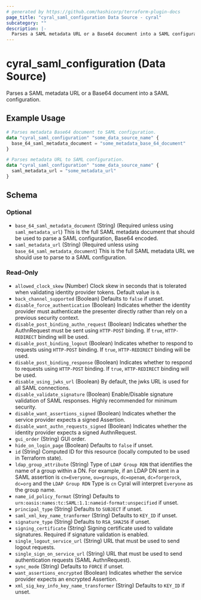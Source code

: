 ```yaml
---
# generated by https://github.com/hashicorp/terraform-plugin-docs
page_title: "cyral_saml_configuration Data Source - cyral"
subcategory: ""
description: |-
  Parses a SAML metadata URL or a Base64 document into a SAML configuration.
---
```


# cyral_saml_configuration (Data Source)

Parses a SAML metadata URL or a Base64 document into a SAML configuration.

## Example Usage

```terraform
# Parses metadata Base64 document to SAML configuration.
data "cyral_saml_configuration" "some_data_source_name" {
  base_64_saml_metadata_document = "some_metadata_base_64_document"
}

# Parses metadata URL to SAML configuration.
data "cyral_saml_configuration" "some_data_source_name" {
  saml_metadata_url = "some_metadata_url"
}
```

<!-- schema generated by tfplugindocs -->

## Schema

### Optional

- `base_64_saml_metadata_document` (String) (Required unless using `saml_metadata_url`) This is the full SAML metadata document that should be used to parse a SAML configuration, Base64 encoded.
- `saml_metadata_url` (String) (Required unless using `base_64_saml_metadata_document`) This is the full SAML metadata URL we should use to parse to a SAML configuration.

### Read-Only

- `allowed_clock_skew` (Number) Clock skew in seconds that is tolerated when validating identity provider tokens. Default value is `0`.
- `back_channel_supported` (Boolean) Defaults to `false` if unset.
- `disable_force_authentication` (Boolean) Indicates whether the identity provider must authenticate the presenter directly rather than rely on a previous security context.
- `disable_post_binding_authn_request` (Boolean) Indicates whether the AuthnRequest must be sent using `HTTP-POST` binding. If `true`, `HTTP-REDIRECT` binding will be used.
- `disable_post_binding_logout` (Boolean) Indicates whether to respond to requests using `HTTP-POST` binding. If `true`, `HTTP-REDIRECT` binding will be used.
- `disable_post_binding_response` (Boolean) Indicates whether to respond to requests using `HTTP-POST` binding. If `true`, `HTTP-REDIRECT` binding will be used.
- `disable_using_jwks_url` (Boolean) By default, the jwks URL is used for all SAML connections.
- `disable_validate_signature` (Boolean) Enable/Disable signature validation of SAML responses. Highly recommended for minimum security.
- `disable_want_assertions_signed` (Boolean) Indicates whether the service provider expects a signed Assertion.
- `disable_want_authn_requests_signed` (Boolean) Indicates whether the identity provider expects a signed AuthnRequest.
- `gui_order` (String) GUI order.
- `hide_on_login_page` (Boolean) Defaults to `false` if unset.
- `id` (String) Computed ID for this resource (locally computed to be used in Terraform state).
- `ldap_group_attribute` (String) Type of `LDAP Group RDN` that identifies the name of a group within a DN. For example, if an LDAP DN sent in a SAML assertion is `cn=Everyone`, `ou=groups`, `dc=openam`, `dc=forgerock`, `dc=org` and the `LDAP Group RDN` Type is `cn` Cyral will interpret `Everyone` as the group name.
- `name_id_policy_format` (String) Defaults to `urn:oasis:names:tc:SAML:1.1:nameid-format:unspecified` if unset.
- `principal_type` (String) Defaults to `SUBJECT` if unset.
- `saml_xml_key_name_tranformer` (String) Defaults to `KEY_ID` if unset.
- `signature_type` (String) Defaults to `RSA_SHA256` if unset.
- `signing_certificate` (String) Signing certificate used to validate signatures. Required if signature validation is enabled.
- `single_logout_service_url` (String) URL that must be used to send logout requests.
- `single_sign_on_service_url` (String) URL that must be used to send authentication requests (SAML AuthnRequest).
- `sync_mode` (String) Defaults to `FORCE` if unset.
- `want_assertions_encrypted` (Boolean) Indicates whether the service provider expects an encrypted Assertion.
- `xml_sig_key_info_key_name_transformer` (String) Defaults to `KEY_ID` if unset.
